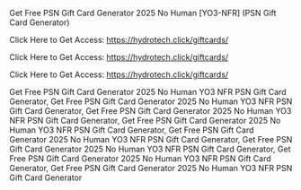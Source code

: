 Get Free PSN Gift Card Generator 2025 No Human [YO3-NFR] (PSN Gift Card Generator)

Click Here to Get Access: https://hydrotech.click/giftcards/

Click Here to Get Access: https://hydrotech.click/giftcards/

Click Here to Get Access: https://hydrotech.click/giftcards/

Get Free PSN Gift Card Generator 2025 No Human YO3 NFR PSN Gift Card Generator, Get Free PSN Gift Card Generator 2025 No Human YO3 NFR PSN Gift Card Generator, Get Free PSN Gift Card Generator 2025 No Human YO3 NFR PSN Gift Card Generator, Get Free PSN Gift Card Generator 2025 No Human YO3 NFR PSN Gift Card Generator, Get Free PSN Gift Card Generator 2025 No Human YO3 NFR PSN Gift Card Generator, Get Free PSN Gift Card Generator 2025 No Human YO3 NFR PSN Gift Card Generator, Get Free PSN Gift Card Generator 2025 No Human YO3 NFR PSN Gift Card Generator, Get Free PSN Gift Card Generator 2025 No Human YO3 NFR PSN Gift Card Generator
